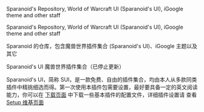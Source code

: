 Sparanoid's Repository, World of Warcraft UI (Sparanoid's UI), iGoogle theme and other staff

Sparanoid's Repository, World of Warcraft UI (Sparanoid's UI), iGoogle theme and other staff

Sparanoid 的仓库，包含魔兽世界插件集合 (Sparanoid's UI)、iGoogle 主题以及其它

Sparanoid's UI 魔兽世界插件集合（已停止更新）

Sparanoid's UI，简称 SUI，是一款免费、自由的插件集合，均由本人从多款同类插件中精挑细选而得。第一次使用本插件包需要设置，最好要具备一定的英文阅读能力，你可以在 [下载页面](http://code.google.com/p/sparanoid/downloads/list) 中下载一些基本插件的配置文件，详细插件设置请 查看 [Setup 维基页面](http://code.google.com/p/sparanoid/wiki/Setup)
